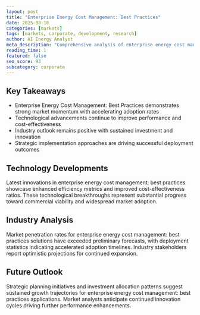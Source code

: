 ```yaml
---
layout: post
title: "Enterprise Energy Cost Management: Best Practices"
date: 2025-08-18
categories: [markets]
tags: [markets, corporate, development, research]
author: AI Energy Analyst
meta_description: "Comprehensive analysis of enterprise energy cost management: best practices covering market trends, technology developments, and industry outlook. Discover key insights and future projections."
reading_time: 1
featured: false
seo_score: 93
subcategory: corporate
---
```


## Key Takeaways

- Enterprise Energy Cost Management: Best Practices demonstrates strong market momentum with accelerating adoption rates
- Technological advancements continue to improve performance and cost-effectiveness
- Industry outlook remains positive with sustained investment and innovation
- Strategic implementation approaches are driving successful deployment outcomes

## Technology Developments

Latest innovations in enterprise energy cost management: best practices showcase enhanced efficiency metrics and improved cost-effectiveness ratios. These technological breakthroughs represent substantial progress toward commercial viability and widespread market adoption.

## Industry Analysis

Market penetration rates for enterprise energy cost management: best practices solutions have exceeded preliminary forecasts, with deployment statistics indicating accelerated adoption timelines. Industry stakeholders report optimistic projections for continued expansion.

## Future Outlook

Strategic planning initiatives and investment allocation patterns suggest sustained growth trajectories for enterprise energy cost management: best practices applications. Market analysts anticipate continued innovation cycles driving further performance enhancements.

